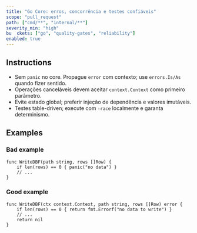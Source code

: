 ```yaml
---
title: "Go Core: erros, concorrência e testes confiáveis"
scope: "pull_request"
path: ["cmd/**", "internal/**"]
severity_min: "high"
bu  ckets: ["go", "quality-gates", "reliability"]
enabled: true
---
```


## Instructions
- Sem `panic` no core. Propague `error` com contexto; use `errors.Is/As` quando fizer sentido.
- Operações canceláveis devem aceitar `context.Context` como primeiro parâmetro.
- Evite estado global; preferir injeção de dependência e valores imutáveis.
- Testes table-driven; execute com `-race` localmente e garanta determinismo.

## Examples

### Bad example
```
func WriteDBF(path string, rows []Row) {
    if len(rows) == 0 { panic("no data") }
    // ...
}
```

### Good example
```
func WriteDBF(ctx context.Context, path string, rows []Row) error {
    if len(rows) == 0 { return fmt.Errorf("no data to write") }
    // ...
    return nil
}
```

